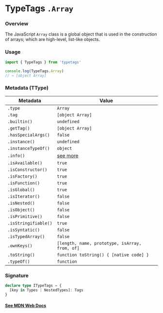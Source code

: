 # TypeTags `.Array`

### Overview

The JavaScript `Array` class is a global object that is used in the construction of arrays; which are high-level, list-like objects.

### Usage

```js
import { TypeTags } from 'typetags'

console.log(TypeTags.Array)
// → [object Array]
```

### Metadata (TType)

| Metadata             | Value                                          |
| -------------------- | ---------------------------------------------- |
| `.type`              | `Array`                                        |
| `.tag`               | `[object Array]`                               |
| `.builtin()`         | `undefined`                                    |
| `.getTag()`          | `[object Array]`                               |
| `.hasSpecialArgs()`  | `false`                                        |
| `.instance()`        | `undefined`                                    |
| `.instanceTypeOf()`  | `object`                                       |
| `.info()`            | [see more]()                                   |
| `.isAvailable()`     | `true`                                         |
| `.isConstructor()`   | `true`                                         |
| `.isFactory()`       | `true`                                         |
| `.isFunction()`      | `true`                                         |
| `.isGlobal()`        | `true`                                         |
| `.isIterator()`      | `false`                                        |
| `.isNested()`        | `false`                                        |
| `.isObject()`        | `false`                                        |
| `.isPrimitive()`     | `false`                                        |
| `.isStringifiable()` | `true`                                         |
| `.isSyntatic()`      | `false`                                        |
| `.isTypedArray()`    | `false`                                        |
| `.ownKeys()`         | `[length, name, prototype, isArray, from, of]` |
| `.toString()`        | `function toString() { [native code] }`        |
| `.typeOf()`          | `function`                                     |

### Signature

```ts
declare type ITypeTags = {
  [key in Types | NestedTypes]: Tags
}
```

#### [See MDN Web Docs](https://developer.mozilla.org/en-US/docs/Web/JavaScript/Reference/Global_Objects/Array)
